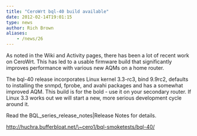 ```yaml
---
title: "CeroWrt bql-40 build available"
date: 2012-02-14T19:01:15
type: news
author: Rich Brown
aliases:
    - /news/26
---
```

As noted in the Wiki and Activity pages, there has been a lot of recent
work on CeroWrt. This has led to a usable firmware build that
significantly improves performance with various new AQMs on a home
router.

The bql-40 release incorporates Linux kernel 3.3-rc3, bind 9.9rc2,
defaults to installing the snmpd, fprobe, and avahi packages and has a
somewhat improved AQM. This build is for the bold - use it on your
secondary router. If Linux 3.3 works out we will start a new, more
serious development cycle around it.

Read the <link>BQL\_series\_release\_notes|Release Notes</link> for
details.

http://huchra.bufferbloat.net/\~cero1/bql-smoketests/bql-40/

